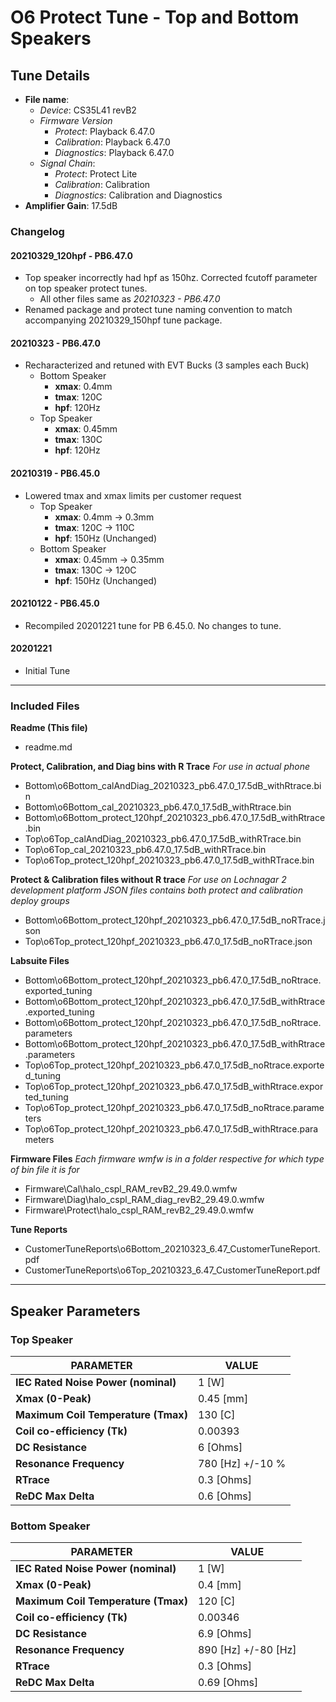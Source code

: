 # O6 Protect Tune - Top and Bottom Speakers

## Tune Details

- **File name**:
  - _Device_: CS35L41 revB2
  - _Firmware Version_
    - _Protect_: Playback 6.47.0
    - _Calibration_: Playback 6.47.0
    - _Diagnostics_: Playback 6.47.0
  - _Signal Chain_:
    - _Protect_: Protect Lite
    - _Calibration_: Calibration
    - _Diagnostics_: Calibration and Diagnostics
- **Amplifier Gain**: 17.5dB

### Changelog

#### 20210329_120hpf - PB6.47.0

- Top speaker incorrectly had hpf as 150hz. Corrected fcutoff parameter on top speaker protect tunes.
  - All other files same as _20210323 - PB6.47.0_
- Renamed package and protect tune naming convention to match accompanying 20210329_150hpf tune package.

#### 20210323 - PB6.47.0

- Recharacterized and retuned with EVT Bucks (3 samples each Buck)
  - Bottom Speaker
    - **xmax**: 0.4mm
    - **tmax**: 120C
    - **hpf**: 120Hz
  - Top Speaker
    - **xmax**: 0.45mm
    - **tmax**: 130C
    - **hpf**: 120Hz

#### 20210319 - PB6.45.0

- Lowered tmax and xmax limits per customer request
  - Top Speaker
    - **xmax**: 0.4mm -> 0.3mm
    - **tmax**: 120C -> 110C
    - **hpf**: 150Hz (Unchanged)
  - Bottom Speaker
    - **xmax**: 0.45mm -> 0.35mm
    - **tmax**: 130C -> 120C
    - **hpf**: 150Hz (Unchanged)

#### 20210122 - PB6.45.0

- Recompiled 20201221 tune for PB 6.45.0. No changes to tune.

#### 20201221

- Initial Tune

---

### Included Files

**Readme (This file)**

- readme.md

**Protect, Calibration, and Diag bins with R Trace**
_For use in actual phone_

- Bottom\o6Bottom_calAndDiag_20210323_pb6.47.0_17.5dB_withRtrace.bin
- Bottom\o6Bottom_cal_20210323_pb6.47.0_17.5dB_withRtrace.bin
- Bottom\o6Bottom_protect_120hpf_20210323_pb6.47.0_17.5dB_withRtrace.bin
- Top\o6Top_calAndDiag_20210323_pb6.47.0_17.5dB_withRTrace.bin
- Top\o6Top_cal_20210323_pb6.47.0_17.5dB_withRTrace.bin
- Top\o6Top_protect_120hpf_20210323_pb6.47.0_17.5dB_withRTrace.bin

**Protect & Calibration files without R trace**
_For use on Lochnagar 2 development platform_
_JSON files contains both protect and calibration deploy groups_

- Bottom\o6Bottom_protect_120hpf_20210323_pb6.47.0_17.5dB_noRTrace.json
- Top\o6Top_protect_120hpf_20210323_pb6.47.0_17.5dB_noRTrace.json

**Labsuite Files**

- Bottom\o6Bottom_protect_120hpf_20210323_pb6.47.0_17.5dB_noRtrace.exported_tuning
- Bottom\o6Bottom_protect_120hpf_20210323_pb6.47.0_17.5dB_withRtrace.exported_tuning
- Bottom\o6Bottom_protect_120hpf_20210323_pb6.47.0_17.5dB_noRtrace.parameters
- Bottom\o6Bottom_protect_120hpf_20210323_pb6.47.0_17.5dB_withRtrace.parameters
- Top\o6Top_protect_120hpf_20210323_pb6.47.0_17.5dB_noRtrace.exported_tuning
- Top\o6Top_protect_120hpf_20210323_pb6.47.0_17.5dB_withRtrace.exported_tuning
- Top\o6Top_protect_120hpf_20210323_pb6.47.0_17.5dB_noRtrace.parameters
- Top\o6Top_protect_120hpf_20210323_pb6.47.0_17.5dB_withRtrace.parameters

**Firmware Files**
_Each firmware wmfw is in a folder respective for which type of bin file it is for_

- Firmware\Cal\halo_cspl_RAM_revB2_29.49.0.wmfw
- Firmware\Diag\halo_cspl_RAM_diag_revB2_29.49.0.wmfw
- Firmware\Protect\halo_cspl_RAM_revB2_29.49.0.wmfw

**Tune Reports**

- CustomerTuneReports\o6Bottom_20210323_6.47_CustomerTuneReport.pdf
- CustomerTuneReports\o6Top_20210323_6.47_CustomerTuneReport.pdf

---

## Speaker Parameters

### Top Speaker

| PARAMETER                           | VALUE            |
| ----------------------------------- | ---------------- |
| **IEC Rated Noise Power (nominal)** | 1 [W]            |
| **Xmax (0-Peak)**                   | 0.45 [mm]        |
| **Maximum Coil Temperature (Tmax)** | 130 [C]          |
| **Coil co-efficiency (Tk)**         | 0.00393          |
| **DC Resistance**                   | 6 [Ohms]         |
| **Resonance Frequency**             | 780 [Hz] +/-10 % |
| **RTrace**                          | 0.3 [Ohms]       |
| **ReDC Max Delta**                  | 0.6 [Ohms]       |

### Bottom Speaker

| PARAMETER                           | VALUE               |
| ----------------------------------- | ------------------- |
| **IEC Rated Noise Power (nominal)** | 1 [W]               |
| **Xmax (0-Peak)**                   | 0.4 [mm]            |
| **Maximum Coil Temperature (Tmax)** | 120 [C]             |
| **Coil co-efficiency (Tk)**         | 0.00346             |
| **DC Resistance**                   | 6.9 [Ohms]          |
| **Resonance Frequency**             | 890 [Hz] +/-80 [Hz] |
| **RTrace**                          | 0.3 [Ohms]          |
| **ReDC Max Delta**                  | 0.69 [Ohms]         |
